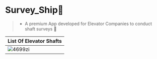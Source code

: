 # Survey_Ship🚢
> - A premium App developed for Elevator Companies to conduct shaft surveys 💒

| List Of Elevator Shafts| 
|-----|
| ![4699zi](https://user-images.githubusercontent.com/17411265/85650329-a1e1a480-b6a5-11ea-8012-ebdcf897b82c.gif) |

